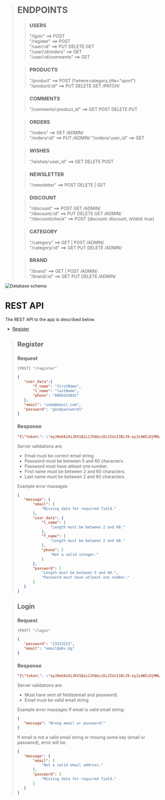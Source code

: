 

># ENDPOINTS  
>
>> ### USERS
>>"/lgoin"   ==> POST  
>"/register"  ==> POST  
>"/user/:id" ==> PUT DELETE GET  
>"/user/:id/orders" ==> GET  
> "/user/:id/comments" ==> GET  
> 
>> ### PRODUCTS   
>>"/product" ==> POST              (?where:category_title="sport")
>"/product/:id" ==> PUT DELETE GET /PATCH/  
>
>>  ### COMMENTS
>>"/comments/:product_id"  ==> GET POST DELETE PUT  
> 
>> ### ORDERS
>>"/orders"  ==> GET /ADMIN/  
> "/orders/:id" ==> PUT /ADMIN/
> "/orders/:user_id"  ==> GET  
> 
>> ### WISHES
>> "/wishes/:user_id"  ==>  GET DELETE POST
> 
>> ### NEWSLETTER
>> "/newsletter"  ==> POST DELETE | GET  
>  
>> ### DISCOUNT
>> "/discount"  ==> POST GET  /ADMIN/   
>  "/discount/:id"  ==> PUT DELETE GET  /ADMIN/  
>  "/discount/check" ==> POST  {discount: discount, isValid: true}
>   
>> ### CATEGORY 
>> "/category"  ==> GET | POST /ADMIN/  
>  "/category/:id"  ==> GET PUT DELETE  /ADMIN/  
> 
>> ### BRAND
>> "/brand"  ==> GET | POST /ADMIN/  
>  "/brand/:id"  ==> GET PUT DELETE  /ADMIN/  

![Database schema](https://i.ibb.co/DMZmMtC/Shoecommerce-database-schema.png)


# REST API

The REST API to the app is described below.


- [Register](#register)

>## Register
>### Request
>`[POST] "/register"`
>
>```json
>{
>    "user_data":{
>        "f_name": "firstName",
>        "l_name": "lastName",
>        "phone": "0888429842"
>    },
>    "email": "some@email.com",
>    "password": "goodpassword1"
>}
>```
>### Response
> 
> ```json
> "{\"token\": \"eyJ0eXAiOiJKV1QiLCJhbGciOiJIUzI1NiJ9.eyJzdWIiOjM0LCJleHAiOjE2NzA0Mzg4OTd9.YVu0irTJl3ZOxdharUiMipaNhHQkAFe3RMd3JCD6iyc\", \"user_id\": 34, \"role\": \"user\"}"
>```
>Server validations are:   
> - Email must be correct email string.   
> - Password must be between 5 and 60 characters.   
> - Password must have atleast one number.   
> - First name must be between 2 and 60 characters.
> - Last name must be between 2 and 60 characters.
>
> Example error massages
>```json
>{
>    "message": {
>        "email": [
>            "Missing data for required field."
>        ],
>        "user_data": {
>            "l_name": [
>                "Length must be between 2 and 60."
>            ],
>            "f_name": [
>                "Length must be between 2 and 60."
>            ],
>            "phone": [
>                "Not a valid integer."
>            ]
>        },
>        "password": [
>            "Length must be between 5 and 60.",
>            "Password must have atleast one number."
>        ]
>    }
>}
>```

>## Login
>### Request
>`[POST] "/login"`
>```json
>{
>    "password": "23233223",
>    "email": "email@abv.bg"
>}
>``` 
>### Response
> ```json
>"{\"token\": \"eyJ0eXAiOiJKV1QiLCJhbGciOiJIUzI1NiJ9.eyJzdWIiOjM0LCJleHAiOjE2NzA0Mzg4OTd9.YVu0irTJl3ZOxdharUiMipaNhHQkAFe3RMd3JCD6iyc\", \"user_id\": 34, \"role\": \"user\"}"
>```
> Server validations are:
> - Must have sent all fields(email and password)
> - Email must be valid email string
> 
> Example error massages
> If email is valid email string:
> ```json
> {
>    "message": "Wrong email or password!"
> }
>```
>If email is not a valid email string or missing some key (email or password), error will be:
>```json
>{
>    "message": {
>        "email": [
>            "Not a valid email address."
>        ],
>        "password": [
>            "Missing data for required field."
>        ]
>    }
>}
>```
